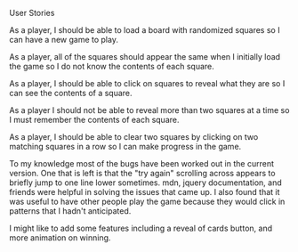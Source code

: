User Stories

As a player, I should be able to load a board with randomized squares so I can have a new game to play.

As a player, all of the squares should appear the same when I initially load the game so I do not know the contents of each square.

As a player, I should be able to click on squares to reveal what they are so I can see the contents of a square.

As a player I should not be able to reveal more than two squares at a time so I must remember the contents of each square.

As a player, I should be able to clear two squares by clicking on two matching squares in a row so I can make progress in the game.

To my knowledge most of the bugs have been worked out in the current version. One that is left is that the "try again" scrolling across appears to briefly jump to one line lower sometimes. mdn, jquery documentation, and friends were helpful in solving the issues that came up. I also found that it was useful to have other people play the game because they would click in patterns that I hadn't anticipated.

I might like to add some features including a reveal of cards button, and more animation on winning.
